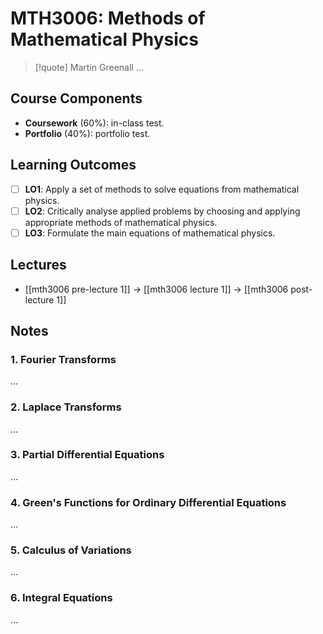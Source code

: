 # MTH3006: Methods of Mathematical Physics

> [!quote] Martin Greenall
> …

## Course Components

- **Coursework** (60%): in-class test.
- **Portfolio** (40%): portfolio test.

## Learning Outcomes

- [ ] **LO1**: Apply a set of methods to solve equations from mathematical physics.
- [ ] **LO2**: Critically analyse applied problems by choosing and applying appropriate methods of mathematical physics.
- [ ] **LO3**: Formulate the main equations of mathematical physics.

## Lectures

- [[mth3006 pre-lecture 1]] -> [[mth3006 lecture 1]] -> [[mth3006 post-lecture 1]]

## Notes

### 1. Fourier Transforms

...

### 2. Laplace Transforms

…

### 3. Partial Differential Equations

…

### 4. Green's Functions for Ordinary Differential Equations

…

### 5. Calculus of Variations

…

### 6. Integral Equations

…
